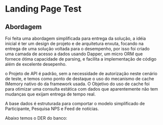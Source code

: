 # Landing Page Test

## Abordagem
Foi feita uma abordagem simplificada para entrega da solução, a idéia inicial é ter um design de projeto e de arquitetura enxuta, focando na entrega de uma solução voltada para o desempenho, por isso foi criado uma camada de acesso a dados usando Dapper, um micro ORM que fornece ótima capacidade de parsing, e facilita a implementação de código além de excelente desepenho.

o Projeto de API é padrão, sem a necessidade de autorização neste cenário de teste, e temos como ponto de destaque o uso do mecanismo de cache IMemory nativo do da framework usada.
O Objetivo do uso de cache foi para otimizar uma consulta estática com dados que aparentemente não tem mudanças que exijam entrega de tempo real.

A base dados é estruturada para comportar o modelo simplificado de Participante, Pesquisa NPS e Feed de notícias.

Abaixo temos o DER do banco:


